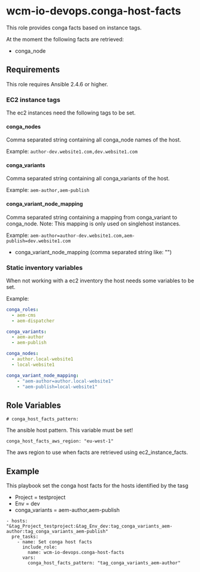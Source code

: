 # wcm-io-devops.conga-host-facts

This role provides conga facts based on instance tags.

At the moment the following facts are retrieved:
* conga_node

## Requirements

This role requires Ansible 2.4.6 or higher.

### EC2 instance tags

The ec2 instances need the following tags to be set.

#### conga_nodes

Comma separated string containing all conga_node names of the host.

Example: `author-dev.website1.com,dev.website1.com`

####  conga_variants

Comma separated string containing all conga_variants of the host.

Example: `aem-author,aem-publish`

#### conga_variant_node_mapping

Comma separated string containing a mapping from conga_variant to conga_node.
Note: This mapping is only used on singlehost instances.

Example: `aem-author=author-dev.website1.com,aem-publish=dev.website1.com`

* conga_variant_node_mapping (comma separated string like: "")

### Static inventory variables

When not working with a ec2 inventory the host needs some variables to
be set.

Example:
```yaml
conga_roles:
  - aem-cms
  - aem-dispatcher

conga_variants:
  - aem-author
  - aem-publish

conga_nodes:
  - author.local-website1
  - local-website1

conga_variant_node_mapping:
    - "aem-author=author.local-website1"
    - "aem-publish=local-website1"

```

## Role Variables

    # conga_host_facts_pattern:

The ansible host pattern. This variable must be set!

    conga_host_facts_aws_region: "eu-west-1"

The aws region to use when facts are retrieved using ec2_instance_facts.

## Example

This playbook set the conga host facts for the hosts identified by the tasg
* Project = testproject
* Env = dev
* conga_variants = aem-author,aem-publish

```
- hosts: "&tag_Project_testproject:&tag_Env_dev:tag_conga_variants_aem-author:tag_conga_variants_aem-publish"
  pre_tasks:
    - name: Set conga host facts
      include_role:
        name: wcm-io-devops.conga-host-facts
      vars:
        conga_host_facts_pattern: "tag_conga_variants_aem-author"
```
